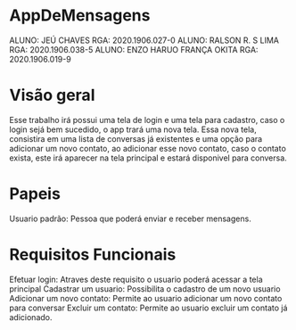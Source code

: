 # AppDeMensagens

ALUNO: JEÚ CHAVES RGA: 2020.1906.027-0
ALUNO: RALSON R. S LIMA RGA: 2020.1906.038-5
ALUNO: ENZO HARUO FRANÇA OKITA RGA: 2020.1906.019-9

# Visão geral
Esse trabalho irá possui uma tela de login e uma tela para cadastro, caso o login sejá bem sucedido, o app trará uma nova tela. Essa nova tela, consistira em uma lista de conversas já existentes e uma opção para adicionar um novo contato, ao adicionar esse novo contato, caso o contato exista, este irá aparecer na tela principal e estará disponivel para conversa.
# Papeis
Usuario padrão: Pessoa que poderá enviar e receber mensagens.
# Requisitos Funcionais
Efetuar login: Atraves deste requisito o usuario poderá acessar a tela principal
Cadastrar um usuario: Possibilita o cadastro de um novo usuario
Adicionar um novo contato: Permite ao usuario adicionar um novo contato para conversar
Excluir um contato: Permite ao usuario excluir um contato já adicionado.

